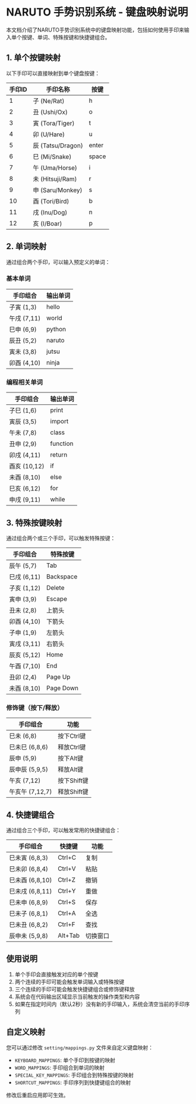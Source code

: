 # NARUTO 手势识别系统 - 键盘映射说明

本文档介绍了NARUTO手势识别系统中的键盘映射功能，包括如何使用手印来输入单个按键、单词、特殊按键和快捷键组合。

## 1. 单个按键映射

以下手印可以直接映射到单个键盘按键：

| 手印ID | 手印名称 | 按键 |
|--------|---------|------|
| 1 | 子 (Ne/Rat) | h |
| 2 | 丑 (Ushi/Ox) | o |
| 3 | 寅 (Tora/Tiger) | t |
| 4 | 卯 (U/Hare) | u |
| 5 | 辰 (Tatsu/Dragon) | enter |
| 6 | 巳 (Mi/Snake) | space |
| 7 | 午 (Uma/Horse) | i |
| 8 | 未 (Hitsuji/Ram) | r |
| 9 | 申 (Saru/Monkey) | s |
| 10 | 酉 (Tori/Bird) | b |
| 11 | 戌 (Inu/Dog) | n |
| 12 | 亥 (I/Boar) | p |

## 2. 单词映射

通过组合两个手印，可以输入预定义的单词：

### 基本单词

| 手印组合 | 输出单词 |
|----------|----------|
| 子寅 (1,3) | hello |
| 午戌 (7,11) | world |
| 巳申 (6,9) | python |
| 辰丑 (5,2) | naruto |
| 寅未 (3,8) | jutsu |
| 卯酉 (4,10) | ninja |

### 编程相关单词

| 手印组合 | 输出单词 |
|----------|----------|
| 子巳 (1,6) | print |
| 寅辰 (3,5) | import |
| 午未 (7,8) | class |
| 丑申 (2,9) | function |
| 卯戌 (4,11) | return |
| 酉亥 (10,12) | if |
| 未酉 (8,10) | else |
| 巳亥 (6,12) | for |
| 申戌 (9,11) | while |

## 3. 特殊按键映射

通过组合两个或三个手印，可以触发特殊按键：

| 手印组合 | 特殊按键 |
|----------|----------|
| 辰午 (5,7) | Tab |
| 巳戌 (6,11) | Backspace |
| 子亥 (1,12) | Delete |
| 寅申 (3,9) | Escape |
| 丑未 (2,8) | 上箭头 |
| 卯酉 (4,10) | 下箭头 |
| 子申 (1,9) | 左箭头 |
| 寅戌 (3,11) | 右箭头 |
| 辰亥 (5,12) | Home |
| 午酉 (7,10) | End |
| 丑卯 (2,4) | Page Up |
| 未酉 (8,10) | Page Down |

### 修饰键（按下/释放）

| 手印组合 | 功能 |
|----------|------|
| 巳未 (6,8) | 按下Ctrl键 |
| 巳未巳 (6,8,6) | 释放Ctrl键 |
| 辰申 (5,9) | 按下Alt键 |
| 辰申辰 (5,9,5) | 释放Alt键 |
| 午亥 (7,12) | 按下Shift键 |
| 午亥午 (7,12,7) | 释放Shift键 |

## 4. 快捷键组合

通过组合三个手印，可以触发常用的快捷键组合：

| 手印组合 | 快捷键 | 功能 |
|----------|--------|------|
| 巳未寅 (6,8,3) | Ctrl+C | 复制 |
| 巳未卯 (6,8,4) | Ctrl+V | 粘贴 |
| 巳未酉 (6,8,10) | Ctrl+Z | 撤销 |
| 巳未戌 (6,8,11) | Ctrl+Y | 重做 |
| 巳未申 (6,8,9) | Ctrl+S | 保存 |
| 巳未子 (6,8,1) | Ctrl+A | 全选 |
| 巳未丑 (6,8,2) | Ctrl+F | 查找 |
| 辰申未 (5,9,8) | Alt+Tab | 切换窗口 |

## 使用说明

1. 单个手印会直接触发对应的单个按键
2. 两个连续的手印可能会触发单词输入或特殊按键
3. 三个连续的手印可能会触发快捷键组合或修饰键释放
4. 系统会在代码输出区域显示当前触发的操作类型和内容
5. 如果在指定时间内（默认2秒）没有新的手印输入，系统会清空当前的手印序列

## 自定义映射

您可以通过修改 `setting/mappings.py` 文件来自定义键盘映射：

- `KEYBOARD_MAPPINGS`: 单个手印到按键的映射
- `WORD_MAPPINGS`: 手印组合到单词的映射
- `SPECIAL_KEY_MAPPINGS`: 手印组合到特殊按键的映射
- `SHORTCUT_MAPPINGS`: 手印序列到快捷键组合的映射

修改后重启应用即可生效。